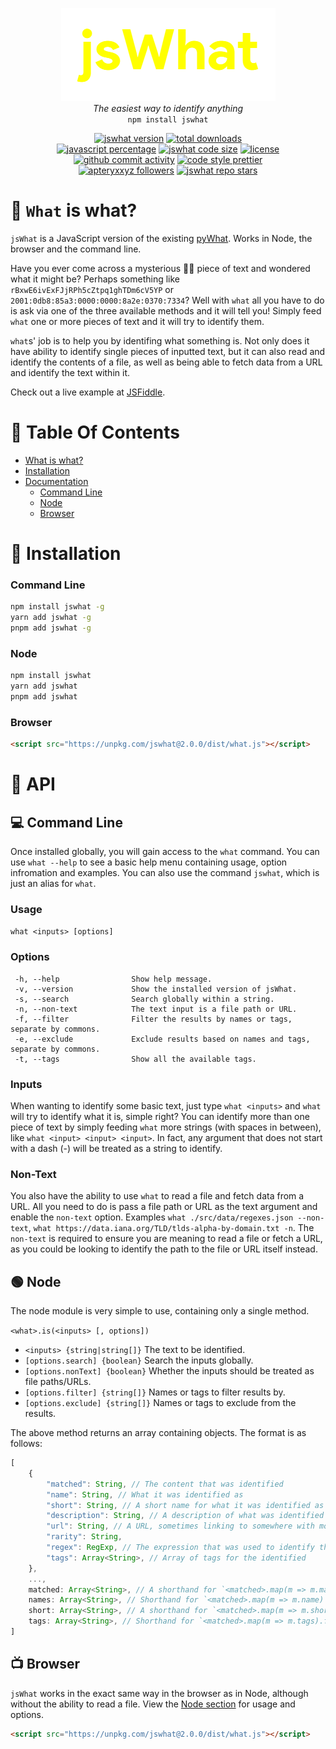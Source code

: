 <p align="center">
    <img alt="jsWhat" src=".github/logo.png"><br>
    <i>The easiest way to identify anything</i><br>
    <code>npm install jswhat</code>
</p>

<p align="center">
    <a href="https://github.com/apteryxxyz/jswhat/"><img alt="jswhat version" src="https://img.shields.io/badge/version-2.0.0-red"></a>
    <a href="https://npmjs.com/package/jswhat"><img alt="total downloads" src="https://img.shields.io/npm/dt/jswhat"></a>
    <!--<a href="https://npmjs.com/package/jswhat"><img alt="node version" src="https://img.shields.io/badge/node-10.0.0-lime"></a>
    <br>
    <a href="https://www.w3schools.com/js/js_es5.asp"><img alt="chrome version" src="https://img.shields.io/badge/chrome-23-yellow"></a>
    <a href="https://www.w3schools.com/js/js_es5.asp"><img alt="IE version" src="https://img.shields.io/badge/IE-10-blue"></a>
    <a href="https://www.w3schools.com/js/js_es5.asp"><img alt="edge version" src="https://img.shields.io/badge/edge-12-teal"></a>
    <a href="https://www.w3schools.com/js/js_es5.asp"><img alt="firefox version" src="https://img.shields.io/badge/firefox-21-orange"></a>
    <a href="https://www.w3schools.com/js/js_es5.asp"><img alt="safari version" src="https://img.shields.io/badge/safari-6-lightblue"></a>
    <a href="https://www.w3schools.com/js/js_es5.asp"><img alt="opera version" src="https://img.shields.io/badge/opera-15-red"></a>-->
    <br>
    <a href="https://github.com/apteryxxyz/jswhat/"><img alt="javascript percentage" src="https://img.shields.io/github/languages/top/apteryxxyz/jswhat"></a>
    <a href="https://bundlephobia.com/package/jswhat"><img alt="jswhat code size" src="https://img.shields.io/bundlephobia/minzip/jswhat?label=code%20size"></a>
    <a href="https://github.com/apteryxxyz/jswhat/blob/main/LICENSE"><img alt="license" src="https://img.shields.io/npm/l/jswhat"></a>
    <br>
    <a href="https://github.com/apteryxxyz/jswhat/"><img alt="github commit activity" src="https://img.shields.io/github/commit-activity/m/apteryxxyz/jswhat"></a>
    <a href="https://prettier.io/"><img alt="code style prettier" src="https://img.shields.io/badge/code_style-prettier-ff69b4"></a>
    <br>
    <a href="https://github.com/apteryxxyz"><img alt="apteryxxyz followers" src="https://img.shields.io/github/followers/apteryxxyz?style=social"></a>
    <a href="https://github.com/apteryxxyz/jswhat"><img alt="jswhat repo stars" src="https://img.shields.io/github/stars/apteryxxyz/jswhat?style=social"></a>
</p>

# 🤔 `What` is what?

`jsWhat` is a JavaScript version of the existing [pyWhat](https://github.com/bee-san/pyWhat). Works in Node, the browser and the command line.

Have you ever come across a mysterious 🧙‍♂️ piece of text and wondered what it might be? Perhaps something like `rBxwE6ivExFJjRPh5cZtpq1ghTDm6cV5YP` or `2001:0db8:85a3:0000:0000:8a2e:0370:7334`?
Well with `what` all you have to do is ask via one of the three available methods and it will tell you! Simply feed `what` one or more pieces of text and it will try to identify them.

`what`s' job is to help you by identifing what something is. Not only does it have ability to identify single pieces of inputted text, but it can also read and identify the contents of a file, as well as being able to fetch data from a URL and identify the text within it.

Check out a live example at [JSFiddle](https://jsfiddle.net/p4rzL10s/).

# 🏓 Table Of Contents

- [What is what?](-#what-is-what)
- [Installation](#-installation)
- [Documentation](#-documentation)
  - [Command Line](#-command-line)
  - [Node](#-node)
  - [Browser](#-browser)

# 📩 Installation

### Command Line

```bash
npm install jswhat -g
yarn add jswhat -g
pnpm add jswhat -g
```

### Node

```bash
npm install jswhat
yarn add jswhat
pnpm add jswhat
```

### Browser

```html
<script src="https://unpkg.com/jswhat@2.0.0/dist/what.js"></script>
```

# 🍕 API

## 💻 Command Line

Once installed globally, you will gain access to the `what` command. You can use `what --help` to see a basic help menu containing usage, option infromation and examples. You can also use the command `jswhat`, which is just an alias for `what`.

### Usage

`what <inputs> [options]`

### Options

```
 -h, --help                Show help message.
 -v, --version             Show the installed version of jsWhat.
 -s, --search              Search globally within a string.
 -n, --non-text            The text input is a file path or URL.
 -f, --filter              Filter the results by names or tags, separate by commons.
 -e, --exclude             Exclude results based on names and tags, separate by commons.
 -t, --tags                Show all the available tags.
```

### Inputs

When wanting to identify some basic text, just type `what <inputs>` and `what` will try to identify what it is, simple right?
You can identify more than one piece of text by simply feeding `what` more strings (with spaces in between), like `what <input> <input> <input>`. In fact, any argument that does not start with a dash (-) will be treated as a string to identify.

### Non-Text

You also have the ability to use `what` to read a file and fetch data from a URL. All you need to do is pass a file path or URL as the text argument and enable the `non-text` option. Examples `what ./src/data/regexes.json --non-text`, `what https://data.iana.org/TLD/tlds-alpha-by-domain.txt -n`.
The `non-text` is required to ensure you are meaning to read a file or fetch a URL, as you could be looking to identify the path to the file or URL itself instead.

## 🟢 Node

The node module is very simple to use, containing only a single method.

`<what>.is(<inputs> [, options])`

- `<inputs> {string|string[]}` The text to be identified.
- `[options.search] {boolean}` Search the inputs globally.
- `[options.nonText] {boolean}` Whether the inputs should be treated as file paths/URLs.
- `[options.filter] {string[]}` Names or tags to filter results by.
- `[options.exclude] {string[]}` Names or tags to exclude from the results.

The above method returns an array containing objects. The format is as follows:

```js
[
    {
        "matched": String, // The content that was identified
        "name": String, // What it was identified as
        "short": String, // A short name for what it was identified as
        "description": String, // A description of what was identified
        "url": String, // A URL, sometimes linking to somewhere with more information
        "rarity": String,
        "regex": RegExp, // The expression that was used to identify the matched
        "tags": Array<String>, // Array of tags for the identified
    },
    ...,
    matched: Array<String>, // A shorthand for `<matched>.map(m => m.matched)`
    names: Array<String>, // Shorthand for `<matched>.map(m => m.name)`
    short: Array<String>, // A shorthand for `<matched>.map(m => m.short)`
    tags: Array<String>, // Shorthand for `<matched>.map(m => m.tags).flat().filter((m, i, s) => s.indexOf(m) === i)`
]
```

## 📺 Browser

`jsWhat` works in the exact same way in the browser as in Node, although without the ability to read a file.
View the [Node section](#-node) for usage and options.

```html
<script src="https://unpkg.com/jswhat@2.0.0/dist/what.js"></script>
```
